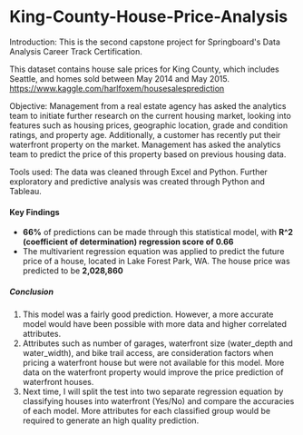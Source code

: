 # King-County-House-Price-Analysis

Introduction:
This is the second capstone project for Springboard's Data Analysis Career Track Certification.

This dataset contains house sale prices for King County, which includes Seattle, and homes sold between May 2014 and May 2015. https://www.kaggle.com/harlfoxem/housesalesprediction

Objective:
Management from a real estate agency has asked the analytics team to initiate further research on the current housing market, looking into features such as housing prices, geographic location, grade and condition ratings, and property age. Additionally, a customer has recently put their waterfront property on the market. Management has asked the analytics team to predict the price of this property based on previous housing data. 

Tools used:
The data was cleaned through Excel and Python. Further exploratory and predictive analysis was created through Python and Tableau. 


#### Key Findings

*  **66%** of predictions can be made through this statistical model, with **R^2 (coefficient of determination) regression score of 0.66**
* The multivarient regression equation was applied to predict the future price of a house, located in Lake Forest Park, WA. The house price was predicted to be **2,028,860**

##### Conclusion

1.  This model was a fairly good prediction. However, a more accurate model would have been possible with more data and higher correlated attributes.
2.  Attributes such as number of garages, waterfront size (water_depth and water_width), and bike trail access, are consideration factors when pricing a waterfront house but were not available for this model. More data on the waterfront property would improve the price prediction of waterfront houses. 
3.  Next time, I will split the test into two separate regression equation by classifying houses into waterfront (Yes/No) and compare the accuracies of each model. More attributes for each classified group would be required to generate an high quality prediction. 
